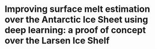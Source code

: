 # Improving surface melt estimation over the Antarctic Ice Sheet using deep learning: a proof of concept over the Larsen Ice Shelf
